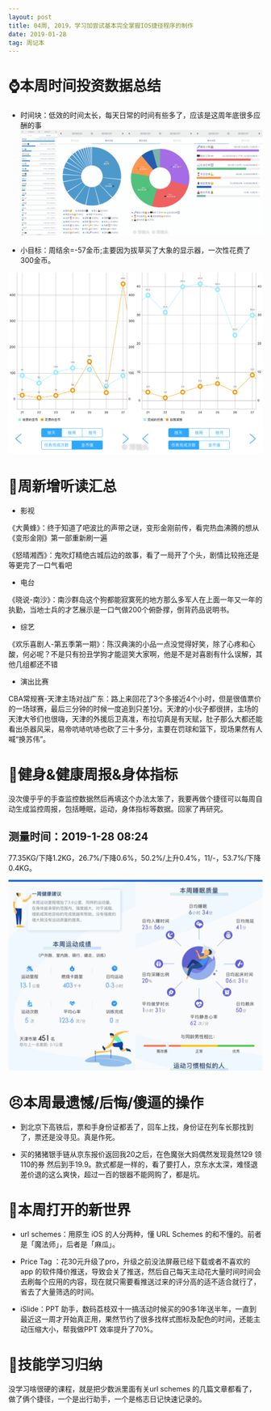 ```yaml
---
layout: post
title: 04周, 2019，学习加尝试基本完全掌握IOS捷径程序的制作
date: 2019-01-28
tag: 周记本
---
```


# ⌚️本周时间投资数据总结

- 时间块：低效的时间太长，每天日常的时间有些多了，应该是这周年底很多应酬的事
![时间块](/images/pic/week1904_01.jpg)

- 小目标：周结余=-57金币;主要因为拔草买了大象的显示器，一次性花费了300金币。

![小目标](/images/pic/week1904_03.jpg)
# 📖周新增听读汇总

* 影视

《大黄蜂》：终于知道了吧波比的声带之谜，变形金刚前传，看完热血沸腾的想从《变形金刚》第一部重新刷一遍

《怒晴湘西》：鬼吹灯精绝古城后边的故事，看了一局开了个头，剧情比较拖还是等更完了一口气看吧

* 电台

《晓说-南沙》：南沙群岛这个狗都能寂寞死的地方那么多军人在上面一年又一年的执勤，当地士兵的才艺展示是一口气做200个俯卧撑，倒背药品说明书。

* 综艺

《欢乐喜剧人-第五季第一期》：陈汉典演的小品一点没觉得好笑，除了心疼和心酸，何必呢？不是只有扮丑学狗才能逗笑大家啊，他是不是对喜剧有什么误解，其他几组都还不错

* 演出比赛

CBA常规赛-天津主场对战广东：路上来回花了3个多接近4个小时，但是很值票价的一场球赛，最后三分钟的时候一度追到只差1分。天津的小伙子都很拼，主场的天津大爷们也很嗨，天津的外援后卫真准，布拉切真是有天赋，肚子那么大都还能看出杀器风采，易帝吭哧吭哧也砍了三十多分，主要在罚球和篮下，现场果然有人喊“换苏伟”。

# 👊健身&健康周报&身体指标

没次傻乎乎的手查监控数据然后再填这个办法太笨了，我要再做个捷径可以每周自动生成监控周报，包括睡眠，运动，身体指标等数据。回家了再研究。

## 测量时间：2019-1-28 08:24
77.35KG/下降1.2KG，26.7%/下降0.6%，50.2%/上升0.4%，11/-，53.7%/下降0.4KG。

![身体指标](/images/pic/week1904_2.jpg)

# 😣本周最遗憾/后悔/傻逼的操作

* 到北京下高铁后，票和手身份证都丢了，回车上找，身份证在列车长那找到了，票还是没寻见。真是作死。

* 买的猪猪银手链从京东报价返回我20之后，在色魔张大妈偶然发现竟然129 领110的券 然后到手19.9。款式都是一样的，看了要打人，京东水太深，难怪退差价退的这么爽快，超过一百的银器不能网购了，都是坑。

# 🦖本周打开的新世界

* url schemes：用原生 iOS 的人分两种，懂 URL Schemes 的和不懂的。前者是「魔法师」，后者是「麻瓜」。

* Price Tag ：花30元升级了pro，升级之前没法屏蔽已经下载或者不喜欢的app 的软件降价推送，导致会关了推送，然后自己每天主动花大量时间时间会去刷每个应用的内容，现在就只需要看推送过来的评分高的适不适合就行了，省去了大量筛选的时间。

* iSlide：PPT 助手，数码荔枝双十一搞活动时候买的90多1年送半年，一直到最近这一周才开始真正用，果然节约了很多找样式图标及配色的时间，还能主动压缩大小，帮我做PPT 效率提升了70%。

# 🔧技能学习归纳

没学习啥很硬的课程，就是把少数派里面有关url schemes 的几篇文章都看了，做了俩个捷径，一个是出行助手，一个是格志日记快速记录的。